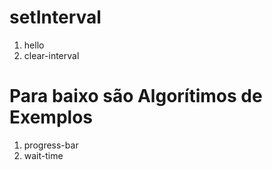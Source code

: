 # setInterval

1. hello
1. clear-interval

# Para baixo são Algorítimos de Exemplos
1. progress-bar
1. wait-time
